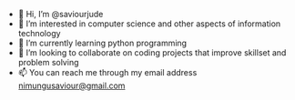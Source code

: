 - 👋 Hi, I’m @saviourjude
- 👀 I’m interested in computer science and other aspects of information technology
- 🌱 I’m currently learning python programming 
- 💞️ I’m looking to collaborate on coding projects that improve skillset and problem solving 
- 📫 You can reach me through my email address nimungusaviour@gmail.com

<!---
saviourjude/saviourjude is a ✨ special ✨ repository because its `README.md` (this file) appears on your GitHub profile.
You can click the Preview link to take a look at your changes.
--->
